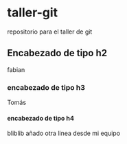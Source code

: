 # taller-git
repositorio para el taller de git

## Encabezado de tipo h2
fabian
### encabezado de tipo h3
Tomás
#### encabezado de tipo h4
bliblib
añado otra linea desde mi equipo
